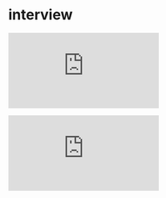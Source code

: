 interview
=========

![makefile](https://github.com/lavizhao/interview/blob/master/makefile.md)

![IR50问](https://github.com/lavizhao/interview/blob/master/IR/IR.md)


